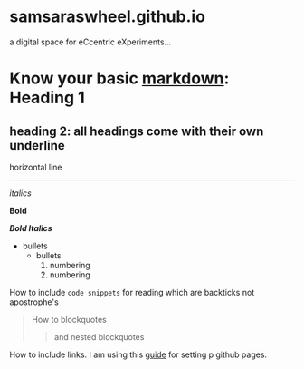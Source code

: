 # samsaraswheel.github.io
a digital space for eCcentric eXperiments...




# Know your basic [markdown](https://help.github.com/en/github/writing-on-github/basic-writing-and-formatting-syntax): Heading 1

## heading 2: all headings come with their own underline

horizontal line

---

*italics*

**Bold**

***Bold Italics***

* bullets
  * bullets
     1. numbering
     2. numbering

How to include `code snippets` for reading which are backticks not apostrophe's

> How to blockquotes
>> and nested blockquotes

How to include links. I am using this [guide](https://dannguyen.github.io/github-for-portfolios/index.html) for setting p github pages.


